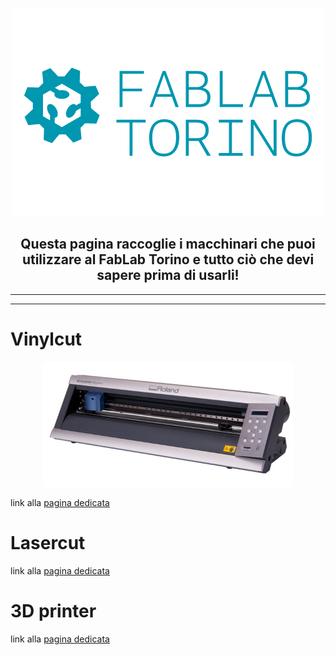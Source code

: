 <p align="center">
  <img width="500" height="333" src="img/fablabto-logo.png">
</p>

<h2 align="center">
Questa pagina raccoglie i macchinari che puoi utilizzare al FabLab Torino e tutto ciò che devi sapere prima di usarli!
</h2>

***
***

# Vinylcut
<p align="center">
  <img width="400" height="200" src="vinylcut/img/vinylcut.jpg">
</p>
  
link alla 
[pagina dedicata](/vinylcut/index.md)

# Lasercut

link alla 
[pagina dedicata](/lasercut/index.md)

# 3D printer

link alla 
[pagina dedicata](/3d-printer/index.md)
